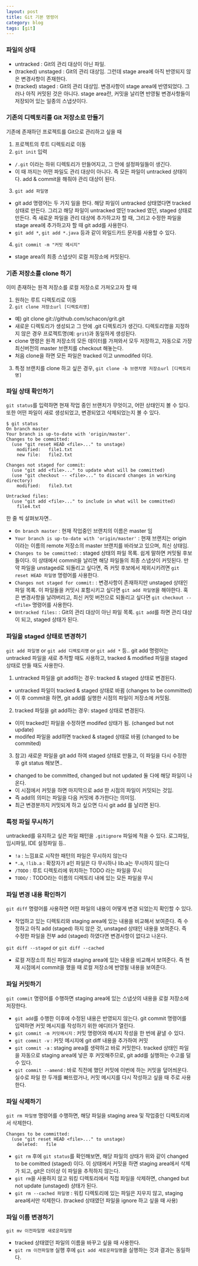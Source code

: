 ```yaml
---
layout: post
title: Git 기본 명령어
category: blog
tags: [git]
---
```

### 파일의 상태
- untracked : Git의 관리 대상이 아닌 파일.
- (tracked) unstaged : Git의 관리 대상임. 그런데 stage area에 아직 반영되지 않은 변경사항이 존재한다.
- (tracked) staged : Git의 관리 대상임. 변경사항이 stage area에 반영되었다. 그러나 아직 커밋된 것은 아니다. stage area란, 커밋을 날리면 반영될 변경사항들이 저장되어 있는 일종의 스냅샷이다.


### 기존의 디렉토리를 Git 저장소로 만들기
기존에 존재하던 프로젝트를 Git으로 관리하고 싶을 때

1. 프로젝트의 루트 디렉토리로 이동
2. `git init` 입력
 - `/.git` 이라는 하위 디렉토리가 만들어지고, 그 안에 설정파일들이 생긴다.
 - 이 때 까지는 어떤 파일도 관리 대상이 아니다. 즉 모든 파일이 untracked 상태이다. add & commit을 해줘야 관리 대상이 된다.
3. `git add 파일명`
 - git add 명령어는 두 가지 일을 한다. 해당 파일이 untracked 상태였다면 tracked 상태로 만든다. 그리고 해당 파일이 untracked 였던 tracked 였던, staged 상태로 만든다. 즉 새로운 파일을 관리 대상에 추가하고자 할 때, 그리고 수정한 파일을 stage area에 추가하고자 할 때 git add를 사용한다.
 - `git add *`, `git add *.java` 등과 같이 와일드카드 문자를 사용할 수 있다.
4. `git commit -m "커밋 메시지"`
 - stage area의 최종 스냅샷이 로컬 저장소에 커밋된다.


### 기존 저장소를 clone 하기
이미 존재하는 원격 저장소를 로컬 저장소로 가져오고자 할 때

1. 원하는 루트 디렉토리로 이동
2. `git clone 저장소url [디렉토리명]`
 - 예) git clone git://github.com/schacon/grit.git 
 - 새로운 디렉토리가 생성되고 그 안에 .git 디렉토리가 생긴다. 디렉토리명을 지정하지 않은 경우 프로젝트명(예: `grit`)과 동일하게 생성된다.
 - clone 명령은 원격 저장소의 모든 데이터를 가져와서 모두 저장하고, 자동으로 가장 최신버전의 master 브랜치를 checkout 해놓는다.
 - 처음 clone을 하면 모든 파일은 tracked 이고 unmodifed 이다.
3. 특정 브랜치를 clone 하고 싶은 경우, `git clone -b 브랜치명 저장소url [디렉토리명]`


### 파일 상태 확인하기
`git status`를 입력하면 현재 작업 중인 브랜치가 무엇이고, 어떤 상태인지 볼 수 있다. 또한 어떤 파일이 새로 생성되었고, 변경되었고 삭제되었는지 볼 수 있다.

```shell
$ git status
On branch master
Your branch is up-to-date with 'origin/master'.
Changes to be committed:
  (use "git reset HEAD <file>..." to unstage)
	modified:   file1.txt
	new file:   file2.txt

Changes not staged for commit:
  (use "git add <file>..." to update what will be committed)
  (use "git checkout -- <file>..." to discard changes in working directory)
	modified:   file3.txt

Untracked files:
  (use "git add <file>..." to include in what will be committed)
	file4.txt
```

한 줄 씩 살펴보자면..

- `On branch master` : 현재 작업중인 브랜치의 이름은 master 임
- `Your branch is up-to-date with 'origin/master'` : 현재 브랜치는 origin 이라는 이름의 remote 저장소의 master 브랜치를 바라보고 있으며, 최신 상태임.
- `Changes to be committed:` : staged 상태의 파일 목록. 쉽게 말하면 커밋될 후보들이다. 이 상태에서 commit을 날리면 해당 파일들의 최종 스냅샷이 커밋된다. 만약 파일을 unstaged로 되돌리고 싶다면, 즉 커밋 후보에서 제외시키려면 `git reset HEAD 파일명` 명령어를 사용한다.
- `Changes not staged for commit:` : 변경사항이 존재하지만 unstaged 상태인 파일 목록. 이 파일들을 커밋시 포함시키고 싶다면 `git add 파일명`을 해야한다. 혹은 변경사항을 날려버리고, 최신 커밋 버전으로 되돌리고 싶다면 `git checkout -- <file>` 명령어를 사용한다.
- `Untracked files:` : Git의 관리 대상이 아닌 파일 목록. `git add`를 하면 관리 대상이 되고, staged 상태가 된다.


### 파일을 staged 상태로 변경하기 
`git add 파일명` or `git add 디렉토리명` or `git add *` 등.. git add 명령어는 untracked 파일을 새로 추적할 때도 사용하고, tracked & modified 파일을 staged 상태로 만들 때도 사용한다.

1. untracked 파일을  git add하는 경우: tracked & staged 상태로 변경된다.
 - untracked 파일이 tracked & staged 상태로 바뀜 (changes to be committed)
 - 이 후 commit을 하면, git add를 실행한 시점의 파일이 저장소에 커밋됨.
2. tracked 파일을 git add하는 경우: staged 상태로 변경된다.
 - 이미 tracked인 파일을 수정하면 modifed 상태가 됨. (changed but not update)
 - modifed 파일을 add하면 tracked & staged 상태로 바뀜 (changed to be commited)
3. 참고) 새로운 파일을 git add 하여 staged 상태로 만들고, 이 파일을 다시 수정한 후 git status 해보면..
 - changed to be committed, changed but not updated 둘 다에 해당 파일이 나온다.
 - 이 시점에서 커밋을 하면 마지막으로 add 한 시점의 파일이 커밋되는 것임.
 - 즉 add의 의미는 파일을 다음 커밋에 추가한다는 의미임.
 - 최근 변경분까지 커밋되게 하고 싶으면 다시 git add 를 날리면 된다.


### 특정 파일 무시하기
untracked를 유지하고 싶은 파일 패턴을 `.gitignore` 파일에 적을 수 있다. 로그파일, 임시파일, IDE 설정파일 등..

 - `!a` : 느낌표로 시작한 패턴의 파일은 무시하지 않는다
 - `*.a`, `!lib.a` : 확장자가 a인 파일은 다 무시하나 lib.a는 무시하지 않는다
 - `/TODO` : 루트 디렉토리에 위치하는 TODO 라는 파일을 무시
 - `TODO/` : TODO라는 이름의 디렉토리 내에 있는 모든 파일을 무시 


### 파일 변경 내용 확인하기

`git diff` 명령어를 사용하면 어떤 파일의 내용이 어떻게 변경 되었는지 확인할 수 있다.

- 작업하고 있는 디렉토리와 staging area에 있는 내용을 비교해서 보여준다. 즉 수정하고 아직 add (staged) 하지 않은 것, unstaged 상태인 내용을 보여준다. 즉 수정한 파일을 전부 add (staged) 하였다면 변경사항이 없다고 나온다.

`git diff --staged` or `git diff --cached`

- 로컬 저장소의 최신 파일과 staging area에 있는 내용을 비교해서 보여준다. 즉 현재 시점에서 commit을 했을 때 로컬 저장소에 반영될 내용을 보여준다.


### 파일 커밋하기
`git commit` 명령어를 수행하면 staging area에 있는 스냅샷의 내용을 로컬 저장소에 저장한다. 

- `git add`를 수행한 이후에 수정된 내용은 반영되지 않는다. git commit 명령어를 입력하면 커밋 메시지를 작성하기 위한 에디터가 열린다. 
- `git commit -m 커밋메시지` : 커밋 명령어와 메시지 작성을 한 번에 끝낼 수 있다.
- `git commit -v` : 커밋 메시지에 git diff 내용을 추가하여 커밋 
- `git commit -a`  : staging area를 생략하고 바로 커밋한다. tracked 상태인 파일을 자동으로 staging area에 넣은 후 커밋해주므로, git add를 실행하는 수고를 덜 수 있다.
- `git commit --amend` : 바로 직전에 했던 커밋에 이번에 하는 커밋을 덮어씌운다. 실수로 파일 한 두개를 빠뜨렸거나, 커밋 메시지를 다시 작성하고 싶을 때 주로 사용한다.


### 파일 삭제하기
`git rm 파일명` 명령어를 수행하면, 해당 파일을 staging area 및 작업중인 디렉토리에서 삭제한다.

```shell
Changes to be committed:
  (use "git reset HEAD <file>..." to unstage)
	deleted:   file
```
- `git rm` 후에 `git status`를 확인해보면, 해당 파일의 상태가 위와 같이 changed to be comitted (staged) 이다. 이 상태에서 커밋을 하면 staging area에서 삭제가 되고, git은 더이상 이 파일을 추적하지 않는다.
- `git rm`을 사용하지 않고 워킹 디렉토리에서 직접 파일을 삭제하면, changed but not update (unstaged) 상태가 된다.
- `git rm --cached 파일명` : 워킹 디렉토리에 있는 파일은 지우지 않고, staging area에서만 삭제한다. (tracked 상태였던 파일을 ignore 하고 싶을 때 사용)


### 파일 이름 변경하기
`git mv 이전파일명 새로운파일명`

 - tracked 상태였던 파일의 이름을 바꾸고 싶을 때 사용한다.
 - `git rm 이전파일명` 실행 후에 `git add 새로운파일명`을 실행하는 것과 결과는 동일하다.
